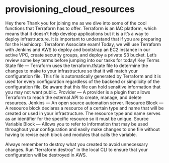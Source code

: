 # provisioning_cloud_resources

Hey there Thank you for joining me as we dive into some of the cool functions that Terraform has to offer. Terraform is an IAC platform, which means that it doesn’t help develop applications but it is a it’s a way to deploy infrastructure. It is important to understand that if you are preparing for the Hashicorp: Terraform Associate exam! Today, we will use Terraform with Jenkins and AWS to deploy and bootstrap an EC2 instance in our active VPC, create security groups, and deploy a private S3 bucket. Let’s review some key terms before jumping into our tasks for today!
Key Terms
State file — Terraform uses the terraform.tfstate file to determine the changes to make to your infrastructure so that it will match your configuration file. This file is automatically generated by Terraform and it is used for every configuration regardless of the backend or simplicity of the configuration file. Be aware that this file can hold sensitive information that you may not want public.
Provider — A provider is a plugin that allows Terraform to reach the external API to create, manage, and delete resources.
Jenkins — An open source automation server.
Resource Block — A resource block declares a resource of a certain type and name that will be created or used in your infrastructure. The resource type and name serves as an identifier for the specific resource so it must be unique. Source
Variable Block — Allows you to refer to information that may be used throughout your configuration and easily make changes to one file without having to revise each block and modules that calls the variable.

Always remember to destroy what you created to avoid unnecessary changes. Run "terraform destroy" in the local CLI to ensure that your configuration will be destroyed in AWS.